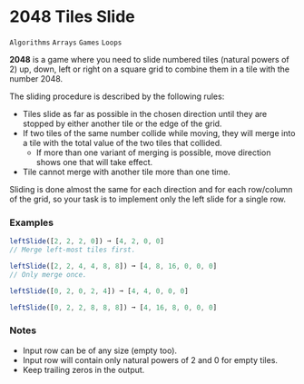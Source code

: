 # 2048 Tiles Slide

`Algorithms` `Arrays` `Games` `Loops`



**2048** is a game where you need to slide numbered tiles (natural powers of 2) up, down, left or right on a square grid to combine them in a tile with the number 2048.

The sliding procedure is described by the following rules:

- Tiles slide as far as possible in the chosen direction until they are stopped by either another tile or the edge of the grid.
- If two tiles of the same number collide while moving, they will merge into a tile with the total value of the two tiles that collided.
  - If more than one variant of merging is possible, move direction shows one that will take effect.
- Tile cannot merge with another tile more than one time.

Sliding is done almost the same for each direction and for each row/column of the grid, so your task is to implement only the left slide for a single row.

### Examples

```js
leftSlide([2, 2, 2, 0]) ➞ [4, 2, 0, 0]
// Merge left-most tiles first.

leftSlide([2, 2, 4, 4, 8, 8]) ➞ [4, 8, 16, 0, 0, 0]
// Only merge once.

leftSlide([0, 2, 0, 2, 4]) ➞ [4, 4, 0, 0, 0]

leftSlide([0, 2, 2, 8, 8, 8]) ➞ [4, 16, 8, 0, 0, 0]
```

### Notes

- Input row can be of any size (empty too).
- Input row will contain only natural powers of 2 and 0 for empty tiles.
- Keep trailing zeros in the output.
